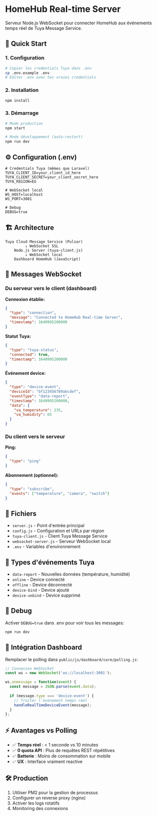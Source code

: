 # HomeHub Real-time Server

Serveur Node.js WebSocket pour connecter HomeHub aux événements temps réel de Tuya Message Service.

## 🚀 Quick Start

### 1. Configuration
```bash
# Copier les credentials Tuya dans .env
cp .env.example .env
# Éditer .env avec tes vraies credentials
```

### 2. Installation
```bash
npm install
```

### 3. Démarrage
```bash
# Mode production
npm start

# Mode développement (auto-restart)
npm run dev
```

## ⚙️ Configuration (.env)

```env
# Credentials Tuya (mêmes que Laravel)
TUYA_CLIENT_ID=your_client_id_here
TUYA_CLIENT_SECRET=your_client_secret_here
TUYA_REGION=EU

# WebSocket local
WS_HOST=localhost
WS_PORT=3001

# Debug
DEBUG=true
```

## 🏗️ Architecture

```
Tuya Cloud Message Service (Pulsar)
         ↓ WebSocket SSL
    Node.js Server (tuya-client.js)
         ↓ WebSocket local
    Dashboard HomeHub (JavaScript)
```

## 📡 Messages WebSocket

### Du serveur vers le client (dashboard)

**Connexion établie:**
```json
{
  "type": "connection",
  "message": "Connected to HomeHub Real-time Server",
  "timestamp": 1640995200000
}
```

**Statut Tuya:**
```json
{
  "type": "tuya-status", 
  "connected": true,
  "timestamp": 1640995200000
}
```

**Événement device:**
```json
{
  "type": "device-event",
  "deviceId": "bf123456789abcdef",
  "eventType": "data-report",
  "timestamp": 1640995200000,
  "data": {
    "va_temperature": 235,
    "va_humidity": 65
  }
}
```

### Du client vers le serveur

**Ping:**
```json
{
  "type": "ping"
}
```

**Abonnement (optionnel):**
```json
{
  "type": "subscribe",
  "events": ["temperature", "camera", "switch"]
}
```

## 🔧 Fichiers

- `server.js` - Point d'entrée principal
- `config.js` - Configuration et URLs par région
- `tuya-client.js` - Client Tuya Message Service
- `websocket-server.js` - Serveur WebSocket local
- `.env` - Variables d'environnement

## 🎯 Types d'événements Tuya

- `data-report` - Nouvelles données (température, humidité)
- `online` - Device connecté
- `offline` - Device déconnecté
- `device-bind` - Device ajouté
- `device-unbind` - Device supprimé

## 🐛 Debug

Activer `DEBUG=true` dans .env pour voir tous les messages:

```bash
npm run dev
```

## 🔌 Intégration Dashboard

Remplacer le polling dans `public/js/dashboard/core/polling.js`:

```javascript
// Connexion WebSocket
const ws = new WebSocket('ws://localhost:3001');

ws.onmessage = function(event) {
  const message = JSON.parse(event.data);
  
  if (message.type === 'device-event') {
    // Traiter l'événement temps réel
    handleRealTimeDeviceEvent(message);
  }
};
```

## ⚡ Avantages vs Polling

- ✅ **Temps réel** : < 1 seconde vs 10 minutes
- ✅ **0 quota API** : Plus de requêtes REST répétitives  
- ✅ **Batterie** : Moins de consommation sur mobile
- ✅ **UX** : Interface vraiment reactive

## 🛠️ Production

1. Utiliser PM2 pour la gestion de processus
2. Configurer un reverse proxy (nginx)
3. Activer les logs rotatifs
4. Monitoring des connexions